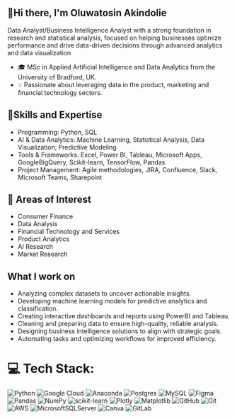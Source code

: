 ## 👋Hi there, I'm Oluwatosin Akindolie

Data Analyst/Business Intelligence Analyst with a strong foundation in research and statistical analysis, focused on helping businesses optimize performance and drive data-driven decisions through advanced analytics and data visualization<br/>
- 🎓 MSc in Applied Artificial Intelligence and Data Analytics from the University of Bradford, UK.
- 💡 Passionate about leveraging data in the product, marketing and financial technology sectors.



## 💼Skills and Expertise
- Programming: Python, SQL
- AI & Data Analytics: Machine Learning, Statistical Analysis, Data Visualization, Predictive Modeling
- Tools & Frameworks: Excel, Power BI, Tableau, Microsoft Apps, GoogleBigQuery, Scikit-learn, TensorFlow, Pandas
- Project Management: Agile methodologies, JIRA, Confluence, Slack, Microsoft Teams, Sharepoint

## 🌟 Areas of Interest
- Consumer Finance
- Data Analysis
- Financial Technology and Services
- Product Analytics
- AI Research
- Market Research

## What I work on
- Analyzing complex datasets to uncover actionable insights.
- Developing machine learning models for predictive analytics and classification.
- Creating interactive dashboards and reports using PowerBI and Tableau.
- Cleaning and preparing data to ensure high-quality, reliable analysis.
- Designing business intelligence solutions to align with strategic goals.
- Automating tasks and optimizing workflows for improved efficiency.


# 💻 Tech Stack:
![Python](https://img.shields.io/badge/python-3670A0?style=for-the-badge&logo=python&logoColor=ffdd54) ![Google Cloud](https://img.shields.io/badge/GoogleCloud-%234285F4.svg?style=for-the-badge&logo=google-cloud&logoColor=white) ![Anaconda](https://img.shields.io/badge/Anaconda-%2344A833.svg?style=for-the-badge&logo=anaconda&logoColor=white) ![Postgres](https://img.shields.io/badge/postgres-%23316192.svg?style=for-the-badge&logo=postgresql&logoColor=white) ![MySQL](https://img.shields.io/badge/mysql-4479A1.svg?style=for-the-badge&logo=mysql&logoColor=white) ![Figma](https://img.shields.io/badge/figma-%23F24E1E.svg?style=for-the-badge&logo=figma&logoColor=white) ![Pandas](https://img.shields.io/badge/pandas-%23150458.svg?style=for-the-badge&logo=pandas&logoColor=white) ![NumPy](https://img.shields.io/badge/numpy-%23013243.svg?style=for-the-badge&logo=numpy&logoColor=white) ![scikit-learn](https://img.shields.io/badge/scikit--learn-%23F7931E.svg?style=for-the-badge&logo=scikit-learn&logoColor=white) ![Plotly](https://img.shields.io/badge/Plotly-%233F4F75.svg?style=for-the-badge&logo=plotly&logoColor=white) ![Matplotlib](https://img.shields.io/badge/Matplotlib-%23ffffff.svg?style=for-the-badge&logo=Matplotlib&logoColor=black) ![GitHub](https://img.shields.io/badge/github-%23121011.svg?style=for-the-badge&logo=github&logoColor=white) ![Git](https://img.shields.io/badge/git-%23F05033.svg?style=for-the-badge&logo=git&logoColor=white) ![AWS](https://img.shields.io/badge/AWS-%23FF9900.svg?style=for-the-badge&logo=amazon-aws&logoColor=white) ![MicrosoftSQLServer](https://img.shields.io/badge/Microsoft%20SQL%20Server-CC2927?style=for-the-badge&logo=microsoft%20sql%20server&logoColor=white) ![Canva](https://img.shields.io/badge/Canva-%2300C4CC.svg?style=for-the-badge&logo=Canva&logoColor=white) ![GitLab](https://img.shields.io/badge/gitlab-%23181717.svg?style=for-the-badge&logo=gitlab&logoColor=white)



